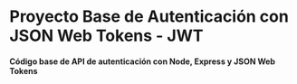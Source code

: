 # Proyecto Base de Autenticación con JSON Web Tokens - JWT

#### Código base de API de autenticación con Node, Express y JSON Web Tokens